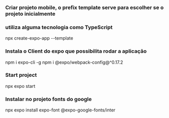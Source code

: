 ### Criar projeto mobile, o prefix template serve para escolher se o projeto inicialmente
### utiliza alguma tecnologia como TypeScript
npx create-expo-app --template

### Instala o Client do expo que possibilita rodar a aplicação
npm i expo-cli -g
npm i @expo/webpack-config@^0.17.2

### Start project
npx expo start

### Instalar no projeto fonts do google
npx expo install expo-font @expo-google-fonts/inter